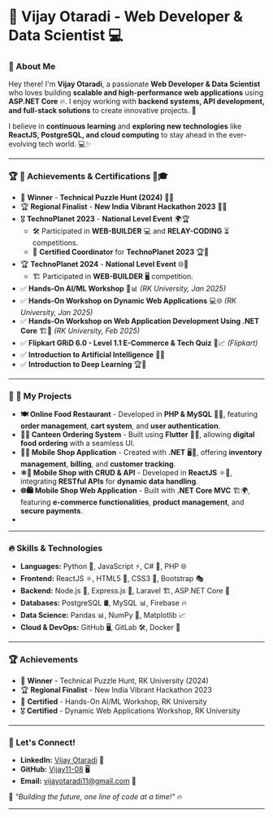# 🚀 Vijay Otaradi - Web Developer & Data Scientist 💻

### 👋 About Me  
Hey there! I'm **Vijay Otaradi**, a passionate **Web Developer & Data Scientist** who loves building **scalable and high-performance web applications** using **ASP.NET Core** 🔥. I enjoy working with **backend systems, API development, and full-stack solutions** to create innovative projects. 🚀  

I believe in **continuous learning** and **exploring new technologies** like **ReactJS, PostgreSQL, and cloud computing** to stay ahead in the ever-evolving tech world. 💻✨  

---

### 🏆 🚀 Achievements & Certifications 🏅🎓

- 🏅 **Winner** - **Technical Puzzle Hunt (2024)** 🧩🎯  
- 🏆 **Regional Finalist** - **New India Vibrant Hackathon 2023** 🚀💡  
- 🎖️ **TechnoPlanet 2023** - **National Level Event** 🌍🏆  
  - 🛠️ Participated in **WEB-BUILDER** 💻 and **RELAY-CODING** ⏳ competitions.  
  - 🏅 **Certified Coordinator** for **TechnoPlanet 2023** 🏆📜  
- 🏆 **TechnoPlanet 2024** - **National Level Event** 🌐🏅  
  - 🏗️ Participated in **WEB-BUILDER** 🖥️ competition.   
- ✅ **Hands-On AI/ML Workshop** 🤖📊 *(RK University, Jan 2025)*  
- ✅ **Hands-On Workshop on Dynamic Web Applications** 💻🌐 *(RK University, Jan 2025)*  
- ✅ **Hands-On Workshop on Web Application Development Using .NET Core** 🏗️🔧 *(RK University, Feb 2025)*  
- ✅ **Flipkart GRiD 6.0 - Level 1.1 E-Commerce & Tech Quiz** 🛒📈 *(Flipkart)*  
- ✅ **Introduction to Artificial Intelligence** 🧠🤖  
- ✅ **Introduction to Deep Learning** 🏆📡  

---

### 💼 🚀 My Projects  

- **🍽️ Online Food Restaurant** - Developed in **PHP & MySQL** 🍕🍔, featuring **order management**, **cart system**, and **user authentication**.  
- **🏪📱 Canteen Ordering System** - Built using **Flutter** 📱🥪, allowing **digital food ordering** with a seamless UI.  
- **📱🛒 Mobile Shop Application** - Created with **.NET** 🖥️📱, offering **inventory management**, **billing**, and **customer tracking**.  
- **⚛️🔄 Mobile Shop with CRUD & API** - Developed in **ReactJS** ⚛️🔗, integrating **RESTful APIs** for **dynamic data handling**.  
- **🌐🛍️ Mobile Shop Web Application** - Built with **.NET Core MVC** 🏗️🌍, featuring **e-commerce functionalities**, **product management**, and **secure payments**.
-  
---

### 🔥 Skills & Technologies
- **Languages:** Python 🐍, JavaScript ⚡, C# 🔵, PHP 🌐
- **Frontend:** ReactJS ⚛️, HTML5 📄, CSS3 🎨, Bootstrap 🎭
- **Backend:** Node.js 🚀, Express.js 🎯, Laravel 🏗️, ASP.NET Core 🔧
- **Databases:** PostgreSQL 🛢️, MySQL 📊, Firebase 🔥
- **Data Science:** Pandas 📊, NumPy 🔢, Matplotlib 📈
- **Cloud & DevOps:** GitHub 🖥️, GitLab 🛠️, Docker 🐳


---

### 🏆 Achievements
- 🏅 **Winner** - Technical Puzzle Hunt, RK University (2024)
- 🏆 **Regional Finalist** - New India Vibrant Hackathon 2023
- 🏅 **Certified** - Hands-On AI/ML Workshop, RK University
- 🎖️ **Certified** - Dynamic Web Applications Workshop, RK University

---

### 📢 Let's Connect!
- **LinkedIn:** [Vijay Otaradi](https://linkedin.com/in/vijay-otaradi-678427266) 🔗
- **GitHub:** [Vijay11-08](https://github.com/Vijay11-08) 🖥️
- **Email:** vijayotaradi11@gmail.com 📧

🚀 _"Building the future, one line of code at a time!"_ 🔥


---
